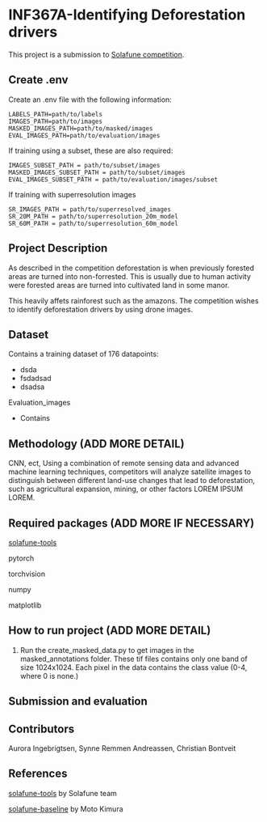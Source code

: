 # INF367A-Identifying Deforestation drivers

This project is a submission to [Solafune competition](https://solafune.com/competitions/68ad4759-4686-4bb3-94b8-7063f755b43d?menu=about&tab=&topicId=a5e978e7-7759-4433-b1a5-063760451ff5).


## Create .env

Create an .env file with the following information:

```plaintext
LABELS_PATH=path/to/labels
IMAGES_PATH=path/to/images
MASKED_IMAGES_PATH=path/to/masked/images
EVAL_IMAGES_PATH=path/to/evaluation/images
```

If training using a subset, these are also required:

```plaintext
IMAGES_SUBSET_PATH = path/to/subset/images
MASKED_IMAGES_SUBSET_PATH = path/to/subset/images
EVAL_IMAGES_SUBSET_PATH = path/to/evaluation/images/subset
```

If training with superresolution images

```plaintext
SR_IMAGES_PATH = path/to/superresolved_images
SR_20M_PATH = path/to/superresolution_20m_model
SR_60M_PATH = path/to/superresolution_60m_model
```

## Project Description

As described in the competition deforestation is when previously forested areas are turned into non-forrested. This is usually due to human activity were forested areas are turned into cultivated land in some manor.

This heavily affets rainforest such as the amazons. The competition wishes to identify deforestation drivers by using drone images.

## Dataset

Contains a training dataset of 176 datapoints:
- dsda
- fsdadsad
- dsadsa

Evaluation_images
- Contains

## Methodology (ADD MORE DETAIL)

CNN, ect, Using a combination of remote sensing data and advanced machine learning techniques, competitors will analyze satellite images to distinguish between different land-use changes that lead to deforestation, such as agricultural expansion, mining, or other factors LOREM IPSUM LOREM.

## Required packages (ADD MORE IF NECESSARY)

[solafune-tools](https://github.com/Solafune-Inc/solafune-tools/tree/main)

pytorch

torchvision

numpy

matplotlib

## How to run project (ADD MORE DETAIL)

1. Run the create_masked_data.py to get images in the masked_annotations folder. 
These tif files contains only one band of size 1024x1024. Each pixel in the data contains the class value (0-4, where 0 is none.)

## Submission and evaluation

## Contributors

Aurora Ingebrigtsen, Synne Remmen Andreassen, Christian Bontveit

## References

[solafune-tools](https://github.com/Solafune-Inc/solafune-tools/tree/main) by Solafune team

[solafune-baseline](https://github.com/motokimura/solafune_deforestation_baseline/tree/main) by Moto Kimura
